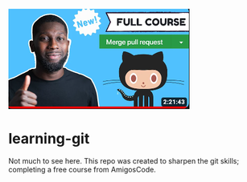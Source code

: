 ![AmigosCode on TouTube](amigos_code.png)



# learning-git

Not much to see here. This repo was created to sharpen the git skills; completing a free course from AmigosCode. 
